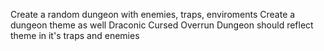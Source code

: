 Create a random dungeon with enemies, traps, enviroments
Create a dungeon theme as well
    Draconic
    Cursed
    Overrun
Dungeon should reflect theme in it's traps and enemies

